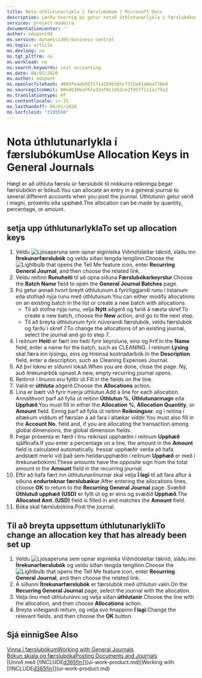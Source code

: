 ```yaml
---
title: Nota úthlutunarlykla í færslubókum | Microsoft Docs
description: Lærðu hvernig þú getur notað úthlutunarlykla í færslubókum.
services: project-madeira
documentationcenter: ''
author: edupont04
ms.service: dynamics365-business-central
ms.topic: article
ms.devlang: na
ms.tgt_pltfrm: na
ms.workload: na
ms.search.keywords: cost accounting
ms.date: 04/01/2020
ms.author: edupont
ms.openlocfilehash: 408dfeaeb56f271a2b9b3d5cf515e41abeaf78e8
ms.sourcegitcommit: 88e4b30eaf6fa32af0c1452ce2f85ff1111c75e2
ms.translationtype: HT
ms.contentlocale: is-IS
ms.lasthandoff: 04/01/2020
ms.locfileid: "3195556"
---
```

# <a name="use-allocation-keys-in-general-journals"></a><span data-ttu-id="ef0b9-103">Nota úthlutunarlykla í færslubókum</span><span class="sxs-lookup"><span data-stu-id="ef0b9-103">Use Allocation Keys in General Journals</span></span>
<span data-ttu-id="ef0b9-104">Hægt er að úthluta færslu úr færslubók til nokkurra reikninga þegar færslubókin er bókuð.</span><span class="sxs-lookup"><span data-stu-id="ef0b9-104">You can allocate an entry in a general journal to several different accounts when you post the journal.</span></span> <span data-ttu-id="ef0b9-105">Úthlutunin getur verið í magni, prósentu eða upphæð.</span><span class="sxs-lookup"><span data-stu-id="ef0b9-105">The allocation can be made by quantity, percentage, or amount.</span></span>

## <a name="to-set-up-allocation-keys"></a><span data-ttu-id="ef0b9-106">setja upp úthlutunarlykla</span><span class="sxs-lookup"><span data-stu-id="ef0b9-106">To set up allocation keys</span></span>
1. <span data-ttu-id="ef0b9-107">Veldu ![Ljósaperuna sem opnar eiginleika Viðmótsleitar](media/ui-search/search_small.png "Segðu mér hvað þú vilt gera") táknið, sláðu inn **Ítrekunarfærslubók** og veldu síðan tengda tengilinn.</span><span class="sxs-lookup"><span data-stu-id="ef0b9-107">Choose the ![Lightbulb that opens the Tell Me feature](media/ui-search/search_small.png "Tell me what you want to do") icon, enter **Recurring General Journal**, and then choose the related link.</span></span>
2. <span data-ttu-id="ef0b9-108">Veldu reitinn **Runuheiti** til að opna síðuna **Færslubókarkeyrslur**.</span><span class="sxs-lookup"><span data-stu-id="ef0b9-108">Choose the **Batch Name** field to open the **General Journal Batches** page.</span></span>
3. <span data-ttu-id="ef0b9-109">Þú getur annað hvort breytt úthlutunum á fyrirliggjandi runu í listanum eða stofnað nýja runu með úthlutunum.</span><span class="sxs-lookup"><span data-stu-id="ef0b9-109">You can either modify allocations on an existing batch in the list or create a new batch with allocations.</span></span>
   * <span data-ttu-id="ef0b9-110">Til að stofna nýja runu, velja **Nýtt** aðgerð og farið á næsta skref.</span><span class="sxs-lookup"><span data-stu-id="ef0b9-110">To create a new batch, choose the **New** action, and go to the next step.</span></span>
   * <span data-ttu-id="ef0b9-111">Til að breyta úthlutunum fyrir núverandi færslubók, veldu færslubók og farðu í skref 7.</span><span class="sxs-lookup"><span data-stu-id="ef0b9-111">To change the allocations of an existing journal, select the journal and go to step 7.</span></span>    
4. <span data-ttu-id="ef0b9-112">Í reitnum **Heiti** er fært inn heiti fyrir keyrsluna, eins og Þrif.</span><span class="sxs-lookup"><span data-stu-id="ef0b9-112">In the **Name** field, enter a name for the batch, such as CLEANING.</span></span> <span data-ttu-id="ef0b9-113">Í reitnum **Lýsing** skal færa inn lýsingu, eins og Hreinsa kostnaðarbók.</span><span class="sxs-lookup"><span data-stu-id="ef0b9-113">In the **Description** field, enter a description, such as Cleaning Expenses Journal.</span></span>
5. <span data-ttu-id="ef0b9-114">Að því loknu er síðunni lokað.</span><span class="sxs-lookup"><span data-stu-id="ef0b9-114">When you are done, close the page.</span></span> <span data-ttu-id="ef0b9-115">Ný, auð ítrekunarbók opnast.</span><span class="sxs-lookup"><span data-stu-id="ef0b9-115">A new, empty recurring journal opens.</span></span>
6. <span data-ttu-id="ef0b9-116">Reitirnir í línunni eru fylltir út.</span><span class="sxs-lookup"><span data-stu-id="ef0b9-116">Fill in the fields on the line.</span></span>
7. <span data-ttu-id="ef0b9-117">Valið er **úthluta** aðgerð.</span><span class="sxs-lookup"><span data-stu-id="ef0b9-117">Choose the **Allocations** action.</span></span>
8. <span data-ttu-id="ef0b9-118">Lína er bætt við fyrir hverja úthlutun.</span><span class="sxs-lookup"><span data-stu-id="ef0b9-118">Add a line for each allocation.</span></span> <span data-ttu-id="ef0b9-119">Annaðhvort þarf að fylla út reitinn **Úthlutun %**, **Úthlutunarmagn** eða **Upphæð**.</span><span class="sxs-lookup"><span data-stu-id="ef0b9-119">You must fill in either the **Allocation %**, **Allocation Quantity**, or **Amount** field.</span></span> <span data-ttu-id="ef0b9-120">Einnig þarf að fylla út reitinn **Reikningsnr.** og í reitina í altækum víddum ef færslan á að fara í altækar víddir.</span><span class="sxs-lookup"><span data-stu-id="ef0b9-120">You must also fill in the **Account No.** field and, if you are allocating the transaction among global dimensions, the global dimension fields.</span></span>
9. <span data-ttu-id="ef0b9-121">Þegar prósenta er færð í línu reiknast upphæðin í reitnum **Upphæð** sjálfkrafa.</span><span class="sxs-lookup"><span data-stu-id="ef0b9-121">If you enter a percentage on a line, the amount in the **Amount** field is calculated automatically.</span></span> <span data-ttu-id="ef0b9-122">Þessar upphæðir verða að hafa andstætt merki við það sem heildarupphæðin í reitnum **Upphæð** er með í ítrekunarbókinni.</span><span class="sxs-lookup"><span data-stu-id="ef0b9-122">These amounts have the opposite sign from the total amount in the **Amount** field in the recurring journal.</span></span>
10. <span data-ttu-id="ef0b9-123">Eftir að hafa fært inn úthlutunarlínurnar skal velja **Í lagi** til að fara aftur á síðuna **endurteknar færslubækur**.</span><span class="sxs-lookup"><span data-stu-id="ef0b9-123">After entering the allocations lines, choose **OK** to return to the **Recurring General Journal** page.</span></span> <span data-ttu-id="ef0b9-124">Svæðið **Úthlutuð upphæð (USD)** er fyllt út og er eins og svæðið **Upphæð**.</span><span class="sxs-lookup"><span data-stu-id="ef0b9-124">The **Allocated Amt. (USD)** field is filled in and matches the **Amount** field.</span></span>
11. <span data-ttu-id="ef0b9-125">Bóka skal færslubókina.</span><span class="sxs-lookup"><span data-stu-id="ef0b9-125">Post the journal.</span></span>

## <a name="to-change-an-allocation-key-that-has-already-been-set-up"></a><span data-ttu-id="ef0b9-126">Til að breyta uppsettum úthlutunarlykli</span><span class="sxs-lookup"><span data-stu-id="ef0b9-126">To change an allocation key that has already been set up</span></span>
1. <span data-ttu-id="ef0b9-127">Veldu ![Ljósaperuna sem opnar eiginleika Viðmótsleitar](media/ui-search/search_small.png "Segðu mér hvað þú vilt gera") táknið, sláðu inn **Ítrekunarfærslubók** og veldu síðan tengda tengilinn.</span><span class="sxs-lookup"><span data-stu-id="ef0b9-127">Choose the ![Lightbulb that opens the Tell Me feature](media/ui-search/search_small.png "Tell me what you want to do") icon, enter **Recurring General Journal**, and then choose the related link.</span></span>
2. <span data-ttu-id="ef0b9-128">Á síðunni **Ítrekunarfærslubók** er færslubók með úthlutun valin.</span><span class="sxs-lookup"><span data-stu-id="ef0b9-128">On the **Recurring General Journal** page, select the journal with the allocation.</span></span>
3. <span data-ttu-id="ef0b9-129">Velja línu með úthlutuninni og velja síðan **úthlutanir**.</span><span class="sxs-lookup"><span data-stu-id="ef0b9-129">Choose the line with the allocation, and then choose **Allocations** action.</span></span>
4. <span data-ttu-id="ef0b9-130">Breyta viðeigandi reitum, og velja svo hnappinn **Í lagi**.</span><span class="sxs-lookup"><span data-stu-id="ef0b9-130">Change the relevant fields, and then choose the **OK** button.</span></span>

## <a name="see-also"></a><span data-ttu-id="ef0b9-131">Sjá einnig</span><span class="sxs-lookup"><span data-stu-id="ef0b9-131">See Also</span></span>
[<span data-ttu-id="ef0b9-132">Vinna í færslubókum</span><span class="sxs-lookup"><span data-stu-id="ef0b9-132">Working with General Journals</span></span>](ui-work-general-journals.md)  
[<span data-ttu-id="ef0b9-133">Bókun skjala og færslubóka</span><span class="sxs-lookup"><span data-stu-id="ef0b9-133">Posting Documents and Journals</span></span>](ui-post-documents-journals.md)  
<span data-ttu-id="ef0b9-134">[Unnið með [!INCLUDE[d365fin](includes/d365fin_md.md)]](ui-work-product.md)</span><span class="sxs-lookup"><span data-stu-id="ef0b9-134">[Working with [!INCLUDE[d365fin](includes/d365fin_md.md)]](ui-work-product.md)</span></span>
